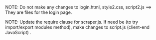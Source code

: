 NOTE: Do not make any changes to login.html, style2.css, script2.js  ==> They are files for the login page.


NOTE: Update the require clause for scraper.js. If need be (to try import/export modules method), make changes to script.js (client-end JavaScript) .
